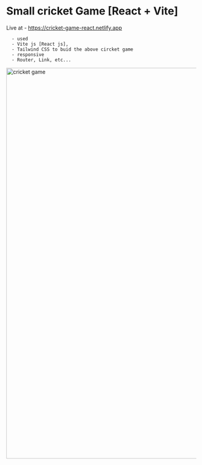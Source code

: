 # Small cricket Game [React + Vite]
Live at - https://cricket-game-react.netlify.app

      - used 
      - Vite js [React js], 
      - Tailwind CSS to buid the above circket game
      - responsive
      - Router, Link, etc...
        
<img width="1038" alt="cricket game" src="https://github.com/Githubak2002/cricket-game-react/assets/109411443/482ced28-82af-4c96-963f-db5a2b3f3277">
